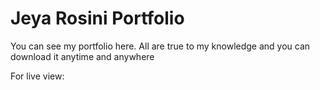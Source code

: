 # Jeya Rosini Portfolio
You can see my portfolio here. All are true to my knowledge and you can download it anytime and anywhere

For live view:
